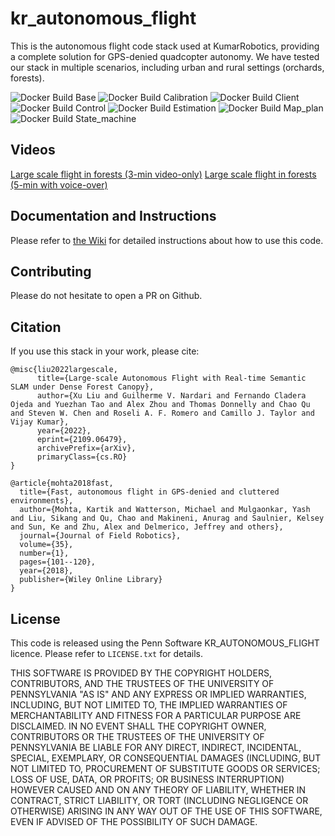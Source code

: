 # kr_autonomous_flight

This is the autonomous flight code stack used at KumarRobotics, providing a complete solution for GPS-denied quadcopter autonomy. We have tested our stack in multiple scenarios, including urban and rural settings (orchards, forests).

![Docker Build Base](https://github.com/kumarrobotics/kr_autonomous_flight/actions/workflows/docker-build-base.yaml/badge.svg)
![Docker Build Calibration](https://github.com/kumarrobotics/kr_autonomous_flight/actions/workflows/docker-build-calibration.yaml/badge.svg)
![Docker Build Client](https://github.com/kumarrobotics/kr_autonomous_flight/actions/workflows/docker-build-client.yaml/badge.svg)
![Docker Build Control](https://github.com/kumarrobotics/kr_autonomous_flight/actions/workflows/docker-build-control.yaml/badge.svg)
![Docker Build Estimation](https://github.com/kumarrobotics/kr_autonomous_flight/actions/workflows/docker-build-estimation.yaml/badge.svg)
![Docker Build Map_plan](https://github.com/kumarrobotics/kr_autonomous_flight/actions/workflows/docker-build-map-plan.yaml/badge.svg)
![Docker Build State_machine](https://github.com/kumarrobotics/kr_autonomous_flight/actions/workflows/docker-build-state-machine.yaml/badge.svg)

## Videos
[Large scale flight in forests (3-min video-only)](https://www.youtube.com/watch?v=Ad3ANMX8gd4)
[Large scale flight in forests (5-min with voice-over)](https://www.youtube.com/watch?v=kbyNrRoT9zo)

## Documentation and Instructions
Please refer to [the Wiki](https://github.com/KumarRobotics/kr_autonomous_flight/wiki) for detailed instructions about how to use this code.

## Contributing
Please do not hesitate to open a PR on Github.

## Citation
If you use this stack in your work, please cite:

```
@misc{liu2022largescale,
      title={Large-scale Autonomous Flight with Real-time Semantic SLAM under Dense Forest Canopy}, 
      author={Xu Liu and Guilherme V. Nardari and Fernando Cladera Ojeda and Yuezhan Tao and Alex Zhou and Thomas Donnelly and Chao Qu and Steven W. Chen and Roseli A. F. Romero and Camillo J. Taylor and Vijay Kumar},
      year={2022},
      eprint={2109.06479},
      archivePrefix={arXiv},
      primaryClass={cs.RO}
}
```

```
@article{mohta2018fast,
  title={Fast, autonomous flight in GPS-denied and cluttered environments},
  author={Mohta, Kartik and Watterson, Michael and Mulgaonkar, Yash and Liu, Sikang and Qu, Chao and Makineni, Anurag and Saulnier, Kelsey and Sun, Ke and Zhu, Alex and Delmerico, Jeffrey and others},
  journal={Journal of Field Robotics},
  volume={35},
  number={1},
  pages={101--120},
  year={2018},
  publisher={Wiley Online Library}
}

```
## License

This code is released using the Penn Software KR\_AUTONOMOUS\_FLIGHT licence.
Please refer to `LICENSE.txt` for details.

THIS SOFTWARE IS PROVIDED BY THE COPYRIGHT HOLDERS, CONTRIBUTORS, AND THE TRUSTEES OF THE UNIVERSITY OF PENNSYLVANIA "AS IS" AND ANY EXPRESS OR IMPLIED WARRANTIES, INCLUDING, BUT NOT LIMITED TO, THE IMPLIED WARRANTIES OF MERCHANTABILITY AND FITNESS FOR A PARTICULAR PURPOSE ARE DISCLAIMED. IN NO EVENT SHALL THE COPYRIGHT OWNER, CONTRIBUTORS OR THE TRUSTEES OF THE UNIVERSITY OF PENNSYLVANIA BE LIABLE FOR ANY DIRECT, INDIRECT, INCIDENTAL, SPECIAL, EXEMPLARY, OR CONSEQUENTIAL DAMAGES (INCLUDING, BUT NOT LIMITED TO, PROCUREMENT OF SUBSTITUTE GOODS OR SERVICES; LOSS OF USE, DATA, OR PROFITS; OR BUSINESS INTERRUPTION) HOWEVER CAUSED AND ON ANY THEORY OF LIABILITY, WHETHER IN CONTRACT, STRICT LIABILITY, OR TORT (INCLUDING NEGLIGENCE OR OTHERWISE) ARISING IN ANY WAY OUT OF THE USE OF THIS SOFTWARE, EVEN IF ADVISED OF THE POSSIBILITY OF SUCH DAMAGE.
